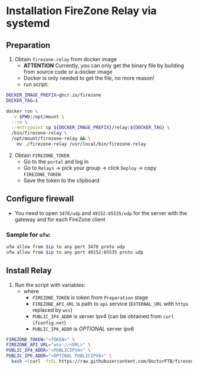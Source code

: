 # Installation FireZone Relay via systemd

## Preparation

1. Obtain `firezone-relay` from docker image
   - **ATTENTION** Currently, you can only get the binary file by building from source code or a docker image
   - Docker is only needed to get the file, no more reason!
   - run script:
```bash
DOCKER_IMAGE_PREFIX=ghcr.io/firezone
DOCKER_TAG=1

docker run \
  -v $PWD:/opt/mount \
  --rm \
  --entrypoint cp ${DOCKER_IMAGE_PREFIX}/relay:${DOCKER_TAG} \
  /bin/firezone-relay \
  /opt/mount/firezone-relay && \
    mv ./firezone-relay /usr/local/bin/firezone-relay
```
2. Obtain `FIREZONE_TOKEN`
   - Go to the `portal` and log in
   - Go to `Relays` -> pick your group -> click `Deploy` -> copy `FIREZONE_TOKEN`
   - Save the token to the clipboard

## Configure firewall

- You need to open `3478/udp` and `49152:65535/udp` for the server with the gateway and for each FireZone client

### Sample for `ufw`:

```bash
ufw allow from $ip to any port 3478 proto udp
ufw allow from $ip to any port 49152:65535 proto udp
```

## Install Relay

1. Run the script with variables:
   - where
     - `FIREZONE_TOKEN` is token from `Preparation` stage
     - `FIREZONE_API_URL` is path to `api` service (`EXTERNAL_URL` with `https` replaced by `wss`)
     - `PUBLIC_IP4_ADDR` is server ipv4 (can be obtained from `curl ifconfig.net`)
     - `PUBLIC_IP6_ADDR` is *OPTIONAL* server ipv6

```bash
FIREZONE_TOKEN="<TOKEN>" \
FIREZONE_API_URL="wss://<URL>" \
PUBLIC_IP4_ADDR="<PUBLICIPV4>" \
PUBLIC_IP6_ADDR="<OPTINAL PUBLICIPV6>" \
  bash <(curl -fsSL https://raw.githubusercontent.com/DoctorFTB/firezone-1.x-self-hosted/main/relay/relay-install.sh)
```
